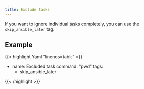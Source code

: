 ```yaml
---
title: Exclude tasks
---
```


If you want to ignore individual tasks completely, you can use the `skip_ansible_later` tag.

## Example

<!-- prettier-ignore-start -->
<!-- spellchecker-disable -->
<!-- markdownlint-disable -->
{{< highlight Yaml "linenos=table" >}}
- name: Excluded task
  command: "pwd"
  tags:
    - skip_ansible_later

{{< /highlight >}}
<!-- markdownlint-restore -->
<!-- spellchecker-enable -->
<!-- prettier-ignore-end -->
